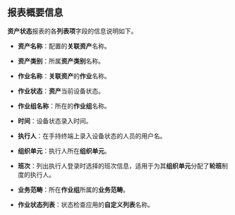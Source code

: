 ## 报表概要信息
**资产状态**报表的各**列表项**字段的信息说明如下。

* **资产名称**：配置的**关联资产**名称。

* **资产类别**：所属**资产类别**名称。

* **作业名称**：**关联资产**的**作业**名称。

* **作业状态**：**资产**当前设备状态。

* **作业组名称**：所在的**作业组**名称。

* **时间**：设备状态录入时间。

* **执行人**：在手持终端上录入设备状态的人员的用户名。

* **组织单元**：执行人所在**组织单元**。

* **班次**：列出执行人登录时选择的班次信息，适用于为其**组织单元**分配了**轮班**制度的执行人。

* **业务范畴**：所在**作业组**所属的**业务范畴**。

* **作业状态列表**：状态检查应用的**自定义列表**名称。